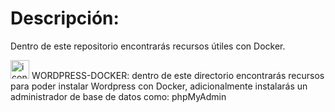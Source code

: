 # Descripción:

Dentro de este repositorio encontrarás recursos útiles con Docker.


<img width="30" alt="icon" src="https://user-images.githubusercontent.com/1218979/172494172-531aad08-a595-41b3-8d13-9e8d4492cfb1.png">  WORDPRESS-DOCKER: dentro de este directorio encontrarás recursos para poder instalar Wordpress con Docker, adicionalmente instalarás un administrador de base de datos como: phpMyAdmin



